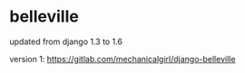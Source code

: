 # belleville

updated from django 1.3 to 1.6

version 1: https://gitlab.com/mechanicalgirl/django-belleville
